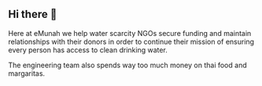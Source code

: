 ## Hi there 👋

Here at eMunah we help water scarcity NGOs secure funding and maintain relationships with their donors in order to continue their mission of ensuring every person has access to clean drinking water.

The engineering team also spends way too much money on thai food and margaritas. 

